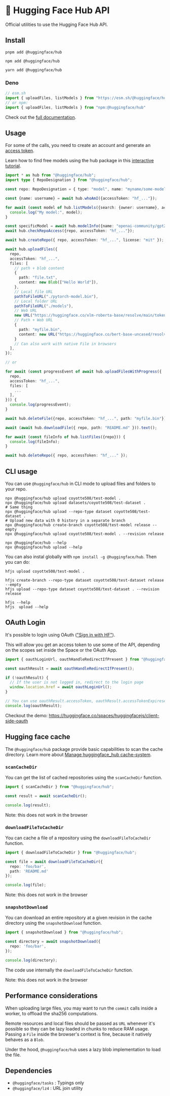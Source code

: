 # 🤗 Hugging Face Hub API

Official utilities to use the Hugging Face Hub API.

## Install

```console
pnpm add @huggingface/hub

npm add @huggingface/hub

yarn add @huggingface/hub
```

### Deno

```ts
// esm.sh
import { uploadFiles, listModels } from "https://esm.sh/@huggingface/hub"
// or npm:
import { uploadFiles, listModels } from "npm:@huggingface/hub"
```

Check out the [full documentation](https://huggingface.co/docs/huggingface.js/hub/README).

## Usage

For some of the calls, you need to create an account and generate an [access token](https://huggingface.co/settings/tokens).

Learn how to find free models using the hub package in this [interactive tutorial](https://scrimba.com/scrim/c7BbVPcd?pl=pkVnrP7uP).

```ts
import * as hub from "@huggingface/hub";
import type { RepoDesignation } from "@huggingface/hub";

const repo: RepoDesignation = { type: "model", name: "myname/some-model" };

const {name: username} = await hub.whoAmI({accessToken: "hf_..."});

for await (const model of hub.listModels({search: {owner: username}, accessToken: "hf_..."})) {
  console.log("My model:", model);
}

const specificModel = await hub.modelInfo({name: "openai-community/gpt2"});
await hub.checkRepoAccess({repo, accessToken: "hf_..."});

await hub.createRepo({ repo, accessToken: "hf_...", license: "mit" });

await hub.uploadFiles({
  repo,
  accessToken: "hf_...",
  files: [
    // path + blob content
    {
      path: "file.txt",
      content: new Blob(["Hello World"]),
    },
    // Local file URL
    pathToFileURL("./pytorch-model.bin"),
    // Local folder URL
    pathToFileURL("./models"),
    // Web URL
    new URL("https://huggingface.co/xlm-roberta-base/resolve/main/tokenizer.json"),
    // Path + Web URL
    {
      path: "myfile.bin",
      content: new URL("https://huggingface.co/bert-base-uncased/resolve/main/pytorch_model.bin")
    }
    // Can also work with native File in browsers
  ],
});

// or

for await (const progressEvent of await hub.uploadFilesWithProgress({
  repo,
  accessToken: "hf_...",
  files: [
    ...
  ],
})) {
  console.log(progressEvent);
}

await hub.deleteFile({repo, accessToken: "hf_...", path: "myfile.bin"});

await (await hub.downloadFile({ repo, path: "README.md" })).text();

for await (const fileInfo of hub.listFiles({repo})) {
  console.log(fileInfo);
}

await hub.deleteRepo({ repo, accessToken: "hf_..." });
```

## CLI usage

You can use `@huggingface/hub` in CLI mode to upload files and folders to your repo. 

```console
npx @huggingface/hub upload coyotte508/test-model .
npx @huggingface/hub upload datasets/coyotte508/test-dataset .
# Same thing
npx @huggingface/hub upload --repo-type dataset coyotte508/test-dataset .
# Upload new data with 0 history in a separate branch
npx @huggingface/hub create-branch coyotte508/test-model release --empty
npx @huggingface/hub upload coyotte508/test-model . --revision release

npx @huggingface/hub --help
npx @huggingface/hub upload --help
```

You can also instal globally with `npm install -g @huggingface/hub`. Then you can do:

```console
hfjs upload coyotte508/test-model .

hfjs create-branch --repo-type dataset coyotte508/test-dataset release --empty
hfjs upload --repo-type dataset coyotte508/test-dataset . --revision release

hfjs --help
hfjs  upload --help
```

## OAuth Login

It's possible to login using OAuth (["Sign in with HF"](https://huggingface.co/docs/hub/oauth)).

This will allow you get an access token to use some of the API, depending on the scopes set inside the Space or the OAuth App.

```ts
import { oauthLoginUrl, oauthHandleRedirectIfPresent } from "@huggingface/hub";

const oauthResult = await oauthHandleRedirectIfPresent();

if (!oauthResult) {
  // If the user is not logged in, redirect to the login page
  window.location.href = await oauthLoginUrl();
}

// You can use oauthResult.accessToken, oauthResult.accessTokenExpiresAt and oauthResult.userInfo
console.log(oauthResult);
```

Checkout the demo: https://huggingface.co/spaces/huggingfacejs/client-side-oauth

## Hugging face cache

The `@huggingface/hub` package provide basic capabilities to scan the cache directory. Learn more about [Manage huggingface_hub cache-system](https://huggingface.co/docs/huggingface_hub/en/guides/manage-cache).

### `scanCacheDir`

You can get the list of cached repositories using the `scanCacheDir` function.

```ts
import { scanCacheDir } from "@huggingface/hub";

const result = await scanCacheDir();

console.log(result);
```
Note: this does not work in the browser

### `downloadFileToCacheDir`

You can cache a file of a repository using the `downloadFileToCacheDir` function.

```ts
import { downloadFileToCacheDir } from "@huggingface/hub";

const file = await downloadFileToCacheDir({
  repo: 'foo/bar',
  path: 'README.md'
});

console.log(file);
```
Note: this does not work in the browser

### `snapshotDownload`

You can download an entire repository at a given revision in the cache directory using the `snapshotDownload` function.

```ts
import { snapshotDownload } from "@huggingface/hub";

const directory = await snapshotDownload({
  repo: 'foo/bar',
});

console.log(directory);
```
The code use internally the `downloadFileToCacheDir` function.

Note: this does not work in the browser

## Performance considerations

When uploading large files, you may want to run the `commit` calls inside a worker, to offload the sha256 computations.

Remote resources and local files should be passed as `URL` whenever it's possible so they can be lazy loaded in chunks to reduce RAM usage. Passing a `File` inside the browser's context is fine, because it natively behaves as a `Blob`.

Under the hood, `@huggingface/hub` uses a lazy blob implementation to load the file.

## Dependencies

- `@huggingface/tasks` : Typings only
- `@huggingface/lz4` : URL join utility
